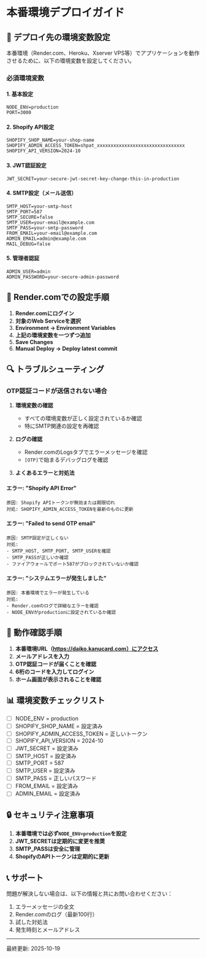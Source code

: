 # 本番環境デプロイガイド

## 🚀 デプロイ先の環境変数設定

本番環境（Render.com、Heroku、Xserver VPS等）でアプリケーションを動作させるために、以下の環境変数を設定してください。

### 必須環境変数

#### 1. 基本設定
```
NODE_ENV=production
PORT=3000
```

#### 2. Shopify API設定
```
SHOPIFY_SHOP_NAME=your-shop-name
SHOPIFY_ADMIN_ACCESS_TOKEN=shpat_xxxxxxxxxxxxxxxxxxxxxxxxxxxxxxxx
SHOPIFY_API_VERSION=2024-10
```

#### 3. JWT認証設定
```
JWT_SECRET=your-secure-jwt-secret-key-change-this-in-production
```

#### 4. SMTP設定（メール送信）
```
SMTP_HOST=your-smtp-host
SMTP_PORT=587
SMTP_SECURE=false
SMTP_USER=your-email@example.com
SMTP_PASS=your-smtp-password
FROM_EMAIL=your-email@example.com
ADMIN_EMAIL=admin@example.com
MAIL_DEBUG=false
```

#### 5. 管理者認証
```
ADMIN_USER=admin
ADMIN_PASSWORD=your-secure-admin-password
```

## 📝 Render.comでの設定手順

1. **Render.comにログイン**
2. **対象のWeb Serviceを選択**
3. **Environment → Environment Variables**
4. **上記の環境変数を一つずつ追加**
5. **Save Changes**
6. **Manual Deploy → Deploy latest commit**

## 🔍 トラブルシューティング

### OTP認証コードが送信されない場合

1. **環境変数の確認**
   - すべての環境変数が正しく設定されているか確認
   - 特にSMTP関連の設定を再確認

2. **ログの確認**
   - Render.comのLogsタブでエラーメッセージを確認
   - `[OTP]`で始まるデバッグログを確認

3. **よくあるエラーと対処法**

#### エラー: "Shopify API Error"
```
原因: Shopify APIトークンが無効または期限切れ
対処: SHOPIFY_ADMIN_ACCESS_TOKENを最新のものに更新
```

#### エラー: "Failed to send OTP email"
```
原因: SMTP設定が正しくない
対処:
- SMTP_HOST, SMTP_PORT, SMTP_USERを確認
- SMTP_PASSが正しいか確認
- ファイアウォールでポート587がブロックされていないか確認
```

#### エラー: "システムエラーが発生しました"
```
原因: 本番環境でエラーが発生している
対処:
- Render.comのログで詳細なエラーを確認
- NODE_ENVがproductionに設定されているか確認
```

## 🎯 動作確認手順

1. **本番環境URL（https://daiko.kanucard.com）にアクセス**
2. **メールアドレスを入力**
3. **OTP認証コードが届くことを確認**
4. **6桁のコードを入力してログイン**
5. **ホーム画面が表示されることを確認**

## 📊 環境変数チェックリスト

- [ ] NODE_ENV = production
- [ ] SHOPIFY_SHOP_NAME = 設定済み
- [ ] SHOPIFY_ADMIN_ACCESS_TOKEN = 正しいトークン
- [ ] SHOPIFY_API_VERSION = 2024-10
- [ ] JWT_SECRET = 設定済み
- [ ] SMTP_HOST = 設定済み
- [ ] SMTP_PORT = 587
- [ ] SMTP_USER = 設定済み
- [ ] SMTP_PASS = 正しいパスワード
- [ ] FROM_EMAIL = 設定済み
- [ ] ADMIN_EMAIL = 設定済み

## 🔒 セキュリティ注意事項

1. **本番環境では必ず`NODE_ENV=production`を設定**
2. **JWT_SECRETは定期的に変更を推奨**
3. **SMTP_PASSは安全に管理**
4. **ShopifyのAPIトークンは定期的に更新**

## 📞 サポート

問題が解決しない場合は、以下の情報と共にお問い合わせください：

1. エラーメッセージの全文
2. Render.comのログ（最新100行）
3. 試した対処法
4. 発生時刻とメールアドレス

---

最終更新: 2025-10-19